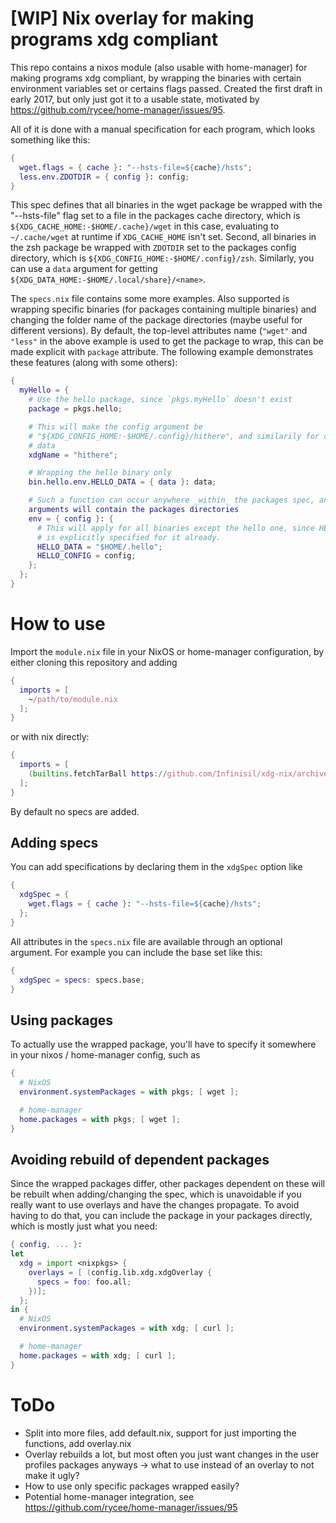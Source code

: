 # [WIP] Nix overlay for making programs xdg compliant

This repo contains a nixos module (also usable with home-manager) for making
programs xdg compliant, by wrapping the binaries with certain environment
variables set or certains flags passed. Created the first draft in early 2017,
but only just got it to a usable state, motivated by
https://github.com/rycee/home-manager/issues/95.

All of it is done with a manual
specification for each program, which looks something like this:

```nix
{
  wget.flags = { cache }: "--hsts-file=${cache}/hsts";
  less.env.ZDOTDIR = { config }: config;
}
```

This spec defines that all binaries in the wget package be wrapped with the
"--hsts-file" flag set to a file in the packages cache directory, which is
`${XDG_CACHE_HOME:-$HOME/.cache}/wget` in this case, evaluating to
`~/.cache/wget` at runtime if `XDG_CACHE_HOME` isn't set. Second, all binaries
in the zsh package be wrapped with `ZDOTDIR` set to the packages config
directory, which is `${XDG_CONFIG_HOME:-$HOME/.config}/zsh`. Similarly, you can
use a `data` argument for getting
`${XDG_DATA_HOME:-$HOME/.local/share}/<name>`.

The `specs.nix` file contains some more examples. Also supported is wrapping
specific binaries (for packages containing multiple binaries) and changing the
folder name of the package directories (maybe useful for different versions). By
default, the top-level attributes name (`"wget"` and `"less"` in the above
example is used to get the package to wrap, this can be made explicit with
`package` attribute. The following example demonstrates these features (along
with some others):

```nix
{
  myHello = {
    # Use the hello package, since `pkgs.myHello` doesn't exist
    package = pkgs.hello;

    # This will make the config argument be
    # "${XDG_CONFIG_HOME:-$HOME/.config}/hithere", and similarily for cache and
    # data
    xdgName = "hithere";

    # Wrapping the hello binary only
    bin.hello.env.HELLO_DATA = { data }: data;

    # Such a function can occur anywhere _within_ the packages spec, and the
    arguments will contain the packages directories
    env = { config }: {
      # This will apply for all binaries except the hello one, since HELLO_DATA
      # is explicitly specified for it already.
      HELLO_DATA = "$HOME/.hello";
      HELLO_CONFIG = config;
    };
  };
}
```

# How to use

Import the `module.nix` file in your NixOS or home-manager configuration, by
either cloning this repository and adding

```nix
{
  imports = [
    ~/path/to/module.nix
  ];
}
```

or with nix directly:

```nix
{
  imports = [
    (builtins.fetchTarBall https://github.com/Infinisil/xdg-nix/archive/master.tar.gz)
  ];
}
```

By default no specs are added.

## Adding specs

You can add specifications by declaring them in the `xdgSpec` option like

```nix
{
  xdgSpec = {
    wget.flags = { cache }: "--hsts-file=${cache}/hsts";
  };
}
```

All attributes in the `specs.nix` file are available through an optional
argument. For example you can include the base set like this:

```nix
{
  xdgSpec = specs: specs.base;
}
```

## Using packages

To actually use the wrapped package, you'll have to specify it somewhere in your
nixos / home-manager config, such as

```nix
{
  # NixOS
  environment.systemPackages = with pkgs; [ wget ];

  # home-manager
  home.packages = with pkgs; [ wget ];
}
```


## Avoiding rebuild of dependent packages

Since the wrapped packages differ, other packages dependent on these will be
rebuilt when adding/changing the spec, which is unavoidable if you really want
to use overlays and have the changes propagate.
To avoid having to do that, you can include the package in your
packages directly, which is mostly just what you need:

```nix
{ config, ... }:
let
  xdg = import <nixpkgs> {
    overlays = [ (config.lib.xdg.xdgOverlay {
      specs = foo: foo.all;
    })];
  };
in {
  # NixOS
  environment.systemPackages = with xdg; [ curl ];

  # home-manager
  home.packages = with xdg; [ curl ];
}
```

# ToDo

- Split into more files, add default.nix, support for just importing the
  functions, add overlay.nix
- Overlay rebuilds a lot, but most often you just want changes in the user
  profiles packages anyways -> what to use instead of an overlay to not make it
  ugly?
- How to use only specific packages wrapped easily?
- Potential home-manager integration, see https://github.com/rycee/home-manager/issues/95

